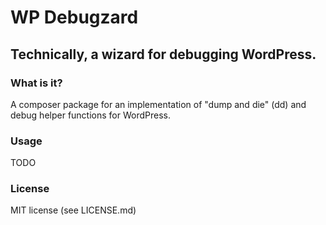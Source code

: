 # WP Debugzard

## Technically, a wizard for debugging WordPress.

### What is it?
A composer package for an implementation of "dump and die" (dd) and debug helper functions for WordPress.

### Usage
TODO

### License
MIT license (see LICENSE.md)

